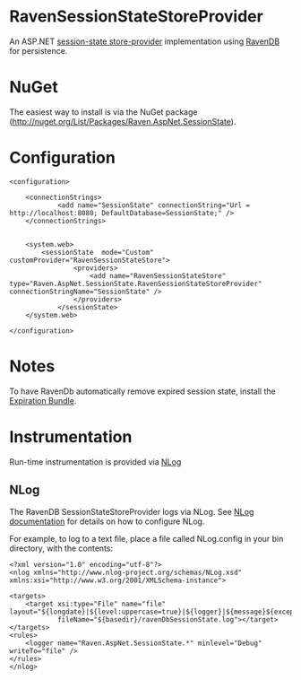 RavenSessionStateStoreProvider
==============================

An ASP.NET [session-state store-provider](http://msdn.microsoft.com/en-us/library/ms178587.aspx) implementation using [RavenDB](http://ravendb.net/) for persistence.

NuGet
===========================
The easiest way to install is via the NuGet package (http://nuget.org/List/Packages/Raven.AspNet.SessionState).

Configuration
=============================
    <configuration>

        <connectionStrings>
                <add name="SessionState" connectionString="Url = http://localhost:8080; DefaultDatabase=SessionState;" />
        </connectionStrings>


        <system.web>
            <sessionState  mode="Custom" customProvider="RavenSessionStateStore">
                    <providers>
                        <add name="RavenSessionStateStore" type="Raven.AspNet.SessionState.RavenSessionStateStoreProvider" connectionStringName="SessionState" />
                    </providers>
                </sessionState>
        </system.web>

    </configuration>


Notes
=============================
To have RavenDb automatically remove expired session state, install the [Expiration Bundle](http://ravendb.net/docs/2.0/server/extending/bundles/expiration).


Instrumentation
==============================
Run-time instrumentation is provided via [NLog](http://nlog-project.org)

NLog
----------------
The RavenDB SessionStateStoreProvider logs via NLog. See [NLog documentation](http://nlog-project.org/wiki/Documentation) for details on how to configure NLog.

For example, to log to a text file, place a file called NLog.config in your bin directory, with the contents:


    <?xml version="1.0" encoding="utf-8"?>
    <nlog xmlns="http://www.nlog-project.org/schemas/NLog.xsd" xmlns:xsi="http://www.w3.org/2001/XMLSchema-instance">
    
    <targets>
        <target xsi:type="File" name="file" layout="${longdate}|${level:uppercase=true}|${logger}|${message}${exception:format=tostring}"
                fileName="${basedir}/ravenDbSessionState.log"></target>
    </targets>
    <rules>
        <logger name="Raven.AspNet.SessionState.*" minlevel="Debug" writeTo="file" />
    </rules>
    </nlog>



